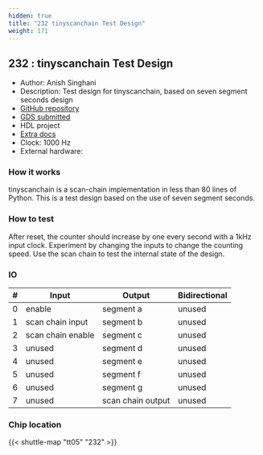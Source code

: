 ```yaml
---
hidden: true
title: "232 tinyscanchain Test Design"
weight: 171
---
```


## 232 : tinyscanchain Test Design

* Author: Anish Singhani
* Description: Test design for tinyscanchain, based on seven segment seconds design
* [GitHub repository](https://github.com/asinghani/tinyscanchain-tt05)
* [GDS submitted](https://github.com/asinghani/tinyscanchain-tt05/actions/runs/6753229351)
* HDL project
* [Extra docs]()
* Clock: 1000 Hz
* External hardware: 



### How it works

tinyscanchain is a scan-chain implementation in less than 80 lines of Python. This is a test design based on the use of seven segment seconds.


### How to test

After reset, the counter should increase by one every second with a 1kHz input clock.
Experiment by changing the inputs to change the counting speed.
Use the scan chain to test the internal state of the design.


### IO

| # | Input        | Output       | Bidirectional      |
|---|--------------|--------------| -------------------|
| 0 | enable  | segment a | unused |
| 1 | scan chain input  | segment b | unused |
| 2 | scan chain enable  | segment c | unused |
| 3 | unused  | segment d | unused |
| 4 | unused  | segment e | unused |
| 5 | unused  | segment f | unused |
| 6 | unused  | segment g | unused |
| 7 | unused  | scan chain output | unused |

### Chip location

{{< shuttle-map "tt05" "232" >}}

